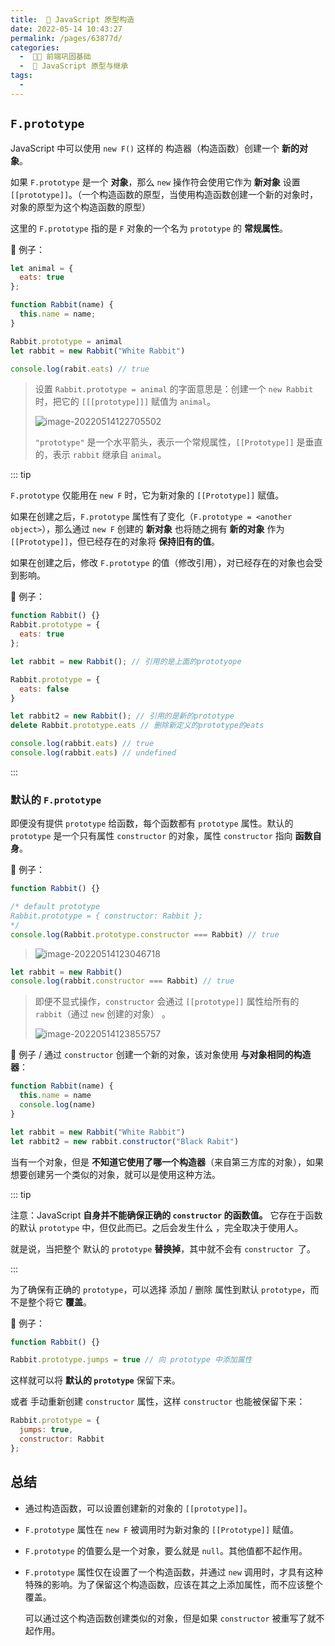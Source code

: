 ```yaml
---
title:  🗻 JavaScript 原型构造
date: 2022-05-14 10:43:27
permalink: /pages/63877d/
categories:
  -  🚶🏻 前端巩固基础
  -  📘 JavaScript 原型与继承
tags:
  - 
---
```





## `F.prototype`

JavaScript 中可以使用 `new F()` 这样的 构造器（构造函数）创建一个 **新的对象**。

如果 `F.prototype` 是一个 **对象**，那么 `new` 操作符会使用它作为 **新对象** 设置 `[[prototype]]`。（一个构造函数的原型，当使用构造函数创建一个新的对象时，对象的原型为这个构造函数的原型）

这里的 `F.prototype` 指的是 `F` 对象的一个名为 `prototype` 的 **常规属性**。



🌰 例子：
```js
let animal = {
  eats: true
};

function Rabbit(name) {
  this.name = name;
}

Rabbit.prototype = animal
let rabbit = new Rabbit("White Rabbit")

console.log(rabit.eats) // true
```

> 设置 `Rabbit.prototype = animal` 的字面意思是：创建一个 `new Rabbit` 时，把它的 `[[[prototype]]]` 赋值为 `animal`。
>
> ![image-20220514122705502](https://cdn.jsdelivr.net/gh/simon1uo/image-flow@master/image/6oy2ES.png)
>
> `"prototype"` 是一个水平箭头，表示一个常规属性，`[[Prototype]]` 是垂直的，表示 `rabbit` 继承自 `animal`。



::: tip 

`F.prototype` 仅能用在 `new F` 时，它为新对象的 `[[Prototype]]` 赋值。

如果在创建之后，`F.prototype` 属性有了变化（`F.prototype = <another object>`），那么通过 `new F` 创建的 **新对象** 也将随之拥有 **新的对象** 作为 `[[Prototype]]`，但已经存在的对象将 **保持旧有的值**。

如果在创建之后，修改 `F.prototype` 的值（修改引用），对已经存在的对象也会受到影响。



🌰 例子：
```js
function Rabbit() {}
Rabbit.prototype = {
  eats: true
};

let rabbit = new Rabbit(); // 引用的是上面的prototyope

Rabbit.prototype = {
  eats: false
}

let rabbit2 = new Rabbit(); // 引用的是新的prototype
delete Rabbit.prototype.eats // 删除新定义的prototype的eats

console.log(rabbit.eats) // true
console.log(rabbit.eats) // undefined
```

:::



### 默认的 `F.prototype`

即便没有提供 `prototype` 给函数，每个函数都有 `prototype` 属性。默认的 `prototype` 是一个只有属性 `constructor` 的对象，属性 `constructor` 指向 **函数自身**。



🌰 例子：
```js
function Rabbit() {}

/* default prototype
Rabbit.prototype = { constructor: Rabbit };
*/
console.log(Rabbit.prototype.constructor === Rabbit) // true
```

> ![image-20220514123046718](https://cdn.jsdelivr.net/gh/simon1uo/image-flow@master/image/u5rL9y.png)

```js
let rabbit = new Rabbit()
console.log(rabbit.constructor === Rabbit) // true
```

> 即便不显式操作，`constructor` 会通过 `[[prototype]]` 属性给所有的 `rabbit`（通过 `new` 创建的对象） 。 
>
> ![image-20220514123855757](https://cdn.jsdelivr.net/gh/simon1uo/image-flow@master/image/An1Wr7.png)



🌰 例子 / 通过 `constructor` 创建一个新的对象，该对象使用 **与对象相同的构造器**：

```js
function Rabbit(name) {
  this.name = name
  console.log(name)
}

let rabbit = new Rabbit("White Rabbit") 
let rabbit2 = new rabbit.constructor("Black Rabit")
```

当有一个对象，但是 **不知道它使用了哪一个构造器**（来自第三方库的对象），如果想要创建另一个类似的对象，就可以是使用这种方法。

::: tip

注意：JavaScript **自身并不能确保正确的 `constructor` 的函数值。** 它存在于函数的默认 `prototype` 中，但仅此而已。之后会发生什么 ，完全取决于使用人。 

就是说，当把整个 默认的 `prototype` **替换掉**，其中就不会有 `constructor `了。

:::

为了确保有正确的 `prototype`，可以选择 添加 / 删除 属性到默认 `prototype`，而不是整个将它 **覆盖**。

🌰 例子：
```js
function Rabbit() {}

Rabbit.prototype.jumps = true // 向 prototype 中添加属性
```

这样就可以将 **默认的 `prototype`** 保留下来。

或者 手动重新创建 `constructor` 属性，这样 `constructor` 也能被保留下来：

```js
Rabbit.prototype = {
  jumps: true,
  constructor: Rabbit
};
```



## 总结

+ 通过构造函数，可以设置创建新的对象的 `[[prototype]]`。

+ `F.prototype` 属性在 `new F` 被调用时为新对象的 `[[Prototype]]` 赋值。

+ `F.prototype` 的值要么是一个对象，要么就是 `null`。其他值都不起作用。

+ `F.prototype` 属性仅在设置了一个构造函数，并通过 `new` 调用时，才具有这种特殊的影响。为了保留这个构造函数，应该在其之上添加属性，而不应该整个覆盖。

  可以通过这个构造函数创建类似的对象，但是如果 `constructor` 被重写了就不起作用。







